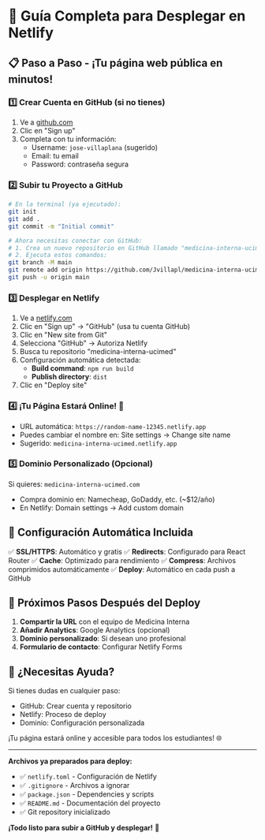 # 🚀 Guía Completa para Desplegar en Netlify

## 📋 Paso a Paso - ¡Tu página web pública en minutos!

### 1️⃣ **Crear Cuenta en GitHub** (si no tienes)
1. Ve a [github.com](https://github.com)
2. Clic en "Sign up"
3. Completa con tu información:
   - Username: `jose-villaplana` (sugerido)
   - Email: tu email
   - Password: contraseña segura

### 2️⃣ **Subir tu Proyecto a GitHub**
```bash
# En la terminal (ya ejecutado):
git init
git add .
git commit -m "Initial commit"

# Ahora necesitas conectar con GitHub:
# 1. Crea un nuevo repositorio en GitHub llamado "medicina-interna-ucimed"
# 2. Ejecuta estos comandos:
git branch -M main
git remote add origin https://github.com/Jvillapl/medicina-interna-ucimed.git
git push -u origin main
```

### 3️⃣ **Desplegar en Netlify**
1. Ve a [netlify.com](https://netlify.com)
2. Clic en "Sign up" → "GitHub" (usa tu cuenta GitHub)
3. Clic en "New site from Git"
4. Selecciona "GitHub" → Autoriza Netlify
5. Busca tu repositorio "medicina-interna-ucimed"
6. Configuración automática detectada:
   - **Build command**: `npm run build`
   - **Publish directory**: `dist`
7. Clic en "Deploy site"

### 4️⃣ **¡Tu Página Estará Online! 🎉**
- URL automática: `https://random-name-12345.netlify.app`
- Puedes cambiar el nombre en: Site settings → Change site name
- Sugerido: `medicina-interna-ucimed.netlify.app`

### 5️⃣ **Dominio Personalizado (Opcional)**
Si quieres: `medicina-interna-ucimed.com`
- Compra dominio en: Namecheap, GoDaddy, etc. (~$12/año)
- En Netlify: Domain settings → Add custom domain

## 🔧 **Configuración Automática Incluida**
✅ **SSL/HTTPS**: Automático y gratis
✅ **Redirects**: Configurado para React Router
✅ **Cache**: Optimizado para rendimiento
✅ **Compress**: Archivos comprimidos automáticamente
✅ **Deploy**: Automático en cada push a GitHub

## 🚀 **Próximos Pasos Después del Deploy**
1. **Compartir la URL** con el equipo de Medicina Interna
2. **Añadir Analytics**: Google Analytics (opcional)
3. **Dominio personalizado**: Si desean uno profesional
4. **Formulario de contacto**: Configurar Netlify Forms

## 📧 **¿Necesitas Ayuda?**
Si tienes dudas en cualquier paso:
- GitHub: Crear cuenta y repositorio
- Netlify: Proceso de deploy
- Dominio: Configuración personalizada

¡Tu página estará online y accesible para todos los estudiantes! 🌐

---

**Archivos ya preparados para deploy:**
- ✅ `netlify.toml` - Configuración de Netlify
- ✅ `.gitignore` - Archivos a ignorar  
- ✅ `package.json` - Dependencies y scripts
- ✅ `README.md` - Documentación del proyecto
- ✅ Git repository inicializado

**¡Todo listo para subir a GitHub y desplegar!** 🚀

